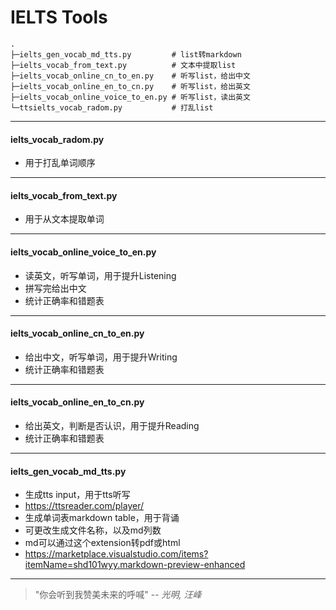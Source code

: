 # IELTS Tools

``` text
.
├─ielts_gen_vocab_md_tts.py         # list转markdown
├─ielts_vocab_from_text.py          # 文本中提取list
├─ielts_vocab_online_cn_to_en.py    # 听写list，给出中文
├─ielts_vocab_online_en_to_cn.py    # 听写list，给出英文
├─ielts_vocab_online_voice_to_en.py # 听写list，读出英文
└─ttsielts_vocab_radom.py           # 打乱list
```
---

#### ielts_vocab_radom.py
- 用于打乱单词顺序

---

#### ielts_vocab_from_text.py
- 用于从文本提取单词

---

#### ielts_vocab_online_voice_to_en.py
- 读英文，听写单词，用于提升Listening
- 拼写完给出中文
- 统计正确率和错题表

---

#### ielts_vocab_online_cn_to_en.py
- 给出中文，听写单词，用于提升Writing
- 统计正确率和错题表

---

#### ielts_vocab_online_en_to_cn.py
- 给出英文，判断是否认识，用于提升Reading
- 统计正确率和错题表

---

#### ielts_gen_vocab_md_tts.py
- 生成tts input，用于tts听写
- https://ttsreader.com/player/
- 生成单词表markdown table，用于背诵
- 可更改生成文件名称，以及md列数
- md可以通过这个extension转pdf或html
- https://marketplace.visualstudio.com/items?itemName=shd101wyy.markdown-preview-enhanced


---

> "你会听到我赞美未来的呼喊" 
>  -- *光明, 汪峰*
